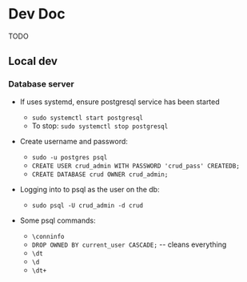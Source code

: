 # Dev Doc

TODO

## Local dev

### Database server

+ If uses systemd, ensure postgresql service has been started
    + `sudo systemctl start postgresql`
    + To stop: `sudo systemctl stop postgresql`

+ Create username and password:
    + `sudo -u postgres psql`
    + `CREATE USER crud_admin WITH PASSWORD 'crud_pass' CREATEDB;`
    + `CREATE DATABASE crud OWNER crud_admin;`

+ Logging into to psql as the user on the db:
    + `sudo psql -U crud_admin -d crud`

+ Some psql commands:
    + `\conninfo`
    + `DROP OWNED BY current_user CASCADE;` -- cleans everything
    + `\dt`
    + `\d`
    + `\dt+`